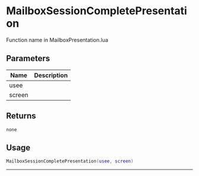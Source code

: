 # MailboxSessionCompletePresentation

Function name in MailboxPresentation.lua

## Parameters

| Name   | Description |
| ------ | ----------- |
| usee   |             |
| screen |             |

## Returns

`none`

## Usage

```lua
MailboxSessionCompletePresentation(usee, screen)
```

---
